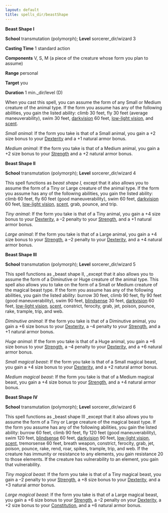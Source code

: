 ```yaml
---
layout: default
title: spells_dir/beastShape
---
```

 **Beast Shape I**

**School** transmutation (polymorph); **Level** sorcerer_dir/wizard 3

**Casting Time** 1 standard action

**Components** V, S, M (a piece of the creature whose form you plan to assume)

**Range** personal

**Target** you

**Duration** 1 min._dir/level (D)

When you cast this spell, you can assume the form of any Small or Medium creature of the animal type. If the form you assume has any of the following abilities, you gain the listed ability: climb 30 feet, fly 30 feet (average maneuverability), swim 30 feet, [darkvision](../../glossary#_darkvision) 60 feet, [low-light vision](../../glossary#_low-light-vision), and [scent](../../glossary#_scent).

_Small animal_: If the form you take is that of a Small animal, you gain a +2 size bonus to your [Dexterity](../../gettingStarted#_dexterity) and a +1 natural armor bonus.

_Medium animal_: If the form you take is that of a Medium animal, you gain a +2 size bonus to your [Strength](../../gettingStarted#_strength) and a +2 natural armor bonus.

**Beast Shape II**

**School** transmutation (polymorph); **Level** sorcerer_dir/wizard 4

This spell functions as _beast shape I,_ except that it also allows you to assume the form of a Tiny or Large creature of the animal type. If the form you assume has any of the following abilities, you gain the listed ability: climb 60 feet, fly 60 feet (good maneuverability), swim 60 feet, [darkvision](../../glossary#_darkvision) 60 feet, [low-light vision](../../glossary#_low-light-vision), [scent](../../glossary#_scent), grab, pounce, and trip.

_Tiny animal_: If the form you take is that of a Tiny animal, you gain a +4 size bonus to your [Dexterity](../../gettingStarted#_dexterity), a –2 penalty to your [Strength](../../gettingStarted#_strength), and a +1 natural armor bonus.

_Large animal_: If the form you take is that of a Large animal, you gain a +4 size bonus to your [Strength](../../gettingStarted#_strength), a –2 penalty to your [Dexterity](../../gettingStarted#_dexterity), and a +4 natural armor bonus.

**Beast Shape III**

**School** transmutation (polymorph); **Level** sorcerer_dir/wizard 5

This spell functions as _beast shape II, _except that it also allows you to assume the form of a Diminutive or Huge creature of the animal type. This spell also allows you to take on the form of a Small or Medium creature of the magical beast type. If the form you assume has any of the following abilities, you gain the listed ability: burrow 30 feet, climb 90 feet, fly 90 feet (good maneuverability), swim 90 feet, [blindsense](../../glossary#_blindsight-and-blindsense) 30 feet, [darkvision](../../glossary#_darkvision) 60 feet, [low-light vision](../../glossary#_low-light-vision), [scent](../../glossary#_scent), constrict, ferocity, grab, jet, poison, pounce, rake, trample, trip, and web.

_Diminutive animal_: If the form you take is that of a Diminutive animal, you gain a +6 size bonus to your [Dexterity](../../gettingStarted#_dexterity), a –4 penalty to your [Strength](../../gettingStarted#_strength), and a +1 natural armor bonus.

_Huge animal_: If the form you take is that of a Huge animal, you gain a +6 size bonus to your [Strength](../../gettingStarted#_strength), a –4 penalty to your [Dexterity](../../gettingStarted#_dexterity), and a +6 natural armor bonus.

_Small magical beast_: If the form you take is that of a Small magical beast, you gain a +4 size bonus to your [Dexterity](../../gettingStarted#_dexterity), and a +2 natural armor bonus.

_Medium magical beast_: If the form you take is that of a Medium magical beast, you gain a +4 size bonus to your [Strength](../../gettingStarted#_strength), and a +4 natural armor bonus.

**Beast Shape IV**

**School** transmutation (polymorph); **Level** sorcerer_dir/wizard 6

This spell functions as _beast shape III _except that it also allows you to assume the form of a Tiny or Large creature of the magical beast type. If the form you assume has any of the following abilities, you gain the listed ability: burrow 60 feet, climb 90 feet, fly 120 feet (good maneuverability), swim 120 feet, [blindsense](../../glossary#_blindsight-and-blindsense) 60 feet, [darkvision](../../glossary#_darkvision) 90 feet, [low-light vision](../../glossary#_low-light-vision), [scent](../../glossary#_scent), tremorsense 60 feet, breath weapon, constrict, ferocity, grab, jet, poison, pounce, rake, rend, roar, spikes, trample, trip, and web. If the creature has immunity or resistance to any elements, you gain resistance 20 to those elements. If the creature has vulnerability to an element, you gain that vulnerability.

_Tiny magical beast_: If the form you take is that of a Tiny magical beast, you gain a –2 penalty to your [Strength](../../gettingStarted#_strength), a +8 size bonus to your [Dexterity](../../gettingStarted#_dexterity), and a +3 natural armor bonus.

_Large magical beast_: If the form you take is that of a Large magical beast, you gain a +6 size bonus to your [Strength](../../gettingStarted#_strength), a –2 penalty on your [Dexterity](../../gettingStarted#_dexterity), a +2 size bonus to your [Constitution](../../gettingStarted#_constitution), and a +6 natural armor bonus.

